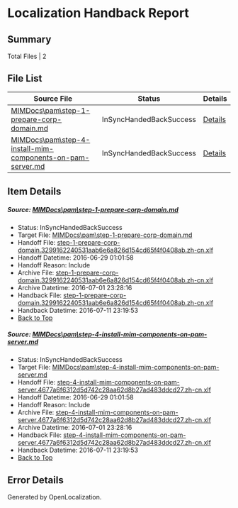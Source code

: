 # <a name='report-top'></a> Localization Handback Report

## Summary
 Total Files | 2

## File List
 Source File | Status | Details 
 ----------- | ------ | ------- 
 [MIMDocs\pam\step-1-prepare-corp-domain.md](https://github.com/Microsoft/MIMDocs-pr/blob/9e5f51d5ca731b3564b8262db0f4cddeb850231a/MIMDocs/pam/step-1-prepare-corp-domain.md) | InSyncHandedBackSuccess | [Details](#7d6888ad4d694ad0ed746598563de32d7c363936230)
 [MIMDocs\pam\step-4-install-mim-components-on-pam-server.md](https://github.com/Microsoft/MIMDocs-pr/blob/9e5f51d5ca731b3564b8262db0f4cddeb850231a/MIMDocs/pam/step-4-install-mim-components-on-pam-server.md) | InSyncHandedBackSuccess | [Details](#4e0298099dad9b11812d533e23101fb995fe33d5233)

## Item Details
##### <a name='7d6888ad4d694ad0ed746598563de32d7c363936230'></a> Source: [MIMDocs\pam\step-1-prepare-corp-domain.md](https://github.com/Microsoft/MIMDocs-pr/blob/9e5f51d5ca731b3564b8262db0f4cddeb850231a/MIMDocs/pam/step-1-prepare-corp-domain.md)
* Status: InSyncHandedBackSuccess
* Target File: [MIMDocs\pam\step-1-prepare-corp-domain.md](https://github.com/Microsoft/MIMDocs-pr.zh-cn/blob/c7c8faa2a1409d8593992361d467cb944863fba2/MIMDocs/pam/step-1-prepare-corp-domain.md)
* Handoff File: [step-1-prepare-corp-domain.3299162240531aab6e6a826d154cd65f4f0408ab.zh-cn.xlf](https://github.com/Microsoft/EM.handoff/blob/ab1b5ee0315575cd70d3ee08733196e7b16816f0/ol-handoff/Microsoft/MIMDocs-pr.zh-cn/master/step-1-prepare-corp-domain.3299162240531aab6e6a826d154cd65f4f0408ab.zh-cn.xlf)
* Handoff Datetime: 2016-06-29 01:01:58
* Handoff Reason: Include
* Archive File: [step-1-prepare-corp-domain.3299162240531aab6e6a826d154cd65f4f0408ab.zh-cn.xlf](https://github.com/Microsoft/EM.handoff/blob/1a87d2a79364f0b8ab53947b30f17fd5c99fd454/ol-handoff/Microsoft/MIMDocs-pr.zh-cn/master/archive/step-1-prepare-corp-domain.3299162240531aab6e6a826d154cd65f4f0408ab.zh-cn.xlf)
* Archive Datetime: 2016-07-01 23:28:16
* Handback File: [step-1-prepare-corp-domain.3299162240531aab6e6a826d154cd65f4f0408ab.zh-cn.xlf](https://github.com/Microsoft/EM.handback/blob/db34644bba30dd6c6528e338afc0fc99a39af1c0/ol-handback/Microsoft/MIMDocs-pr.zh-cn/master/step-1-prepare-corp-domain.3299162240531aab6e6a826d154cd65f4f0408ab.zh-cn.xlf)
* Handback Datetime: 2016-07-11 23:19:53
* [Back to Top](#report-top)

##### <a name='4e0298099dad9b11812d533e23101fb995fe33d5233'></a> Source: [MIMDocs\pam\step-4-install-mim-components-on-pam-server.md](https://github.com/Microsoft/MIMDocs-pr/blob/9e5f51d5ca731b3564b8262db0f4cddeb850231a/MIMDocs/pam/step-4-install-mim-components-on-pam-server.md)
* Status: InSyncHandedBackSuccess
* Target File: [MIMDocs\pam\step-4-install-mim-components-on-pam-server.md](https://github.com/Microsoft/MIMDocs-pr.zh-cn/blob/c7c8faa2a1409d8593992361d467cb944863fba2/MIMDocs/pam/step-4-install-mim-components-on-pam-server.md)
* Handoff File: [step-4-install-mim-components-on-pam-server.4677a6f6312d5d742c28aa62d8b27ad483ddcd27.zh-cn.xlf](https://github.com/Microsoft/EM.handoff/blob/ab1b5ee0315575cd70d3ee08733196e7b16816f0/ol-handoff/Microsoft/MIMDocs-pr.zh-cn/master/step-4-install-mim-components-on-pam-server.4677a6f6312d5d742c28aa62d8b27ad483ddcd27.zh-cn.xlf)
* Handoff Datetime: 2016-06-29 01:01:58
* Handoff Reason: Include
* Archive File: [step-4-install-mim-components-on-pam-server.4677a6f6312d5d742c28aa62d8b27ad483ddcd27.zh-cn.xlf](https://github.com/Microsoft/EM.handoff/blob/1a87d2a79364f0b8ab53947b30f17fd5c99fd454/ol-handoff/Microsoft/MIMDocs-pr.zh-cn/master/archive/step-4-install-mim-components-on-pam-server.4677a6f6312d5d742c28aa62d8b27ad483ddcd27.zh-cn.xlf)
* Archive Datetime: 2016-07-01 23:28:16
* Handback File: [step-4-install-mim-components-on-pam-server.4677a6f6312d5d742c28aa62d8b27ad483ddcd27.zh-cn.xlf](https://github.com/Microsoft/EM.handback/blob/db34644bba30dd6c6528e338afc0fc99a39af1c0/ol-handback/Microsoft/MIMDocs-pr.zh-cn/master/step-4-install-mim-components-on-pam-server.4677a6f6312d5d742c28aa62d8b27ad483ddcd27.zh-cn.xlf)
* Handback Datetime: 2016-07-11 23:19:53
* [Back to Top](#report-top)


## Error Details

Generated by OpenLocalization.
